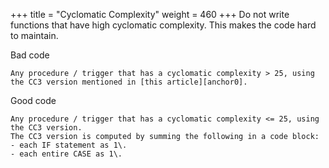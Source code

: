 +++
title = "Cyclomatic Complexity"
weight = 460
+++
Do not write functions that have high cyclomatic complexity. This makes the code hard to maintain.

Bad code

    Any procedure / trigger that has a cyclomatic complexity > 25, using the CC3 version mentioned in [this article][anchor0].  
      
    

Good code

    Any procedure / trigger that has a cyclomatic complexity <= 25, using the CC3 version.
    The CC3 version is computed by summing the following in a code block:
    - each IF statement as 1\.
    - each entire CASE as 1\.



[anchor0]: http://www.aivosto.com/project/help/pm-complexity.html
